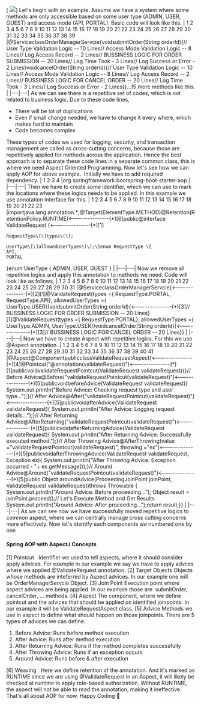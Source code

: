 [
![](/images/Screenshot%202025-03-10%20110544.png)]
Let's begin with an example.
Assume we have a system where some methods are only accessible based on some user type \(ADMIN, USER, GUEST\) and access mode \(API, PORTAL\).
Basic code will look like this.
|  1
 2
 3
 4
 5
 6
 7
 8
 9
10
11
12
13
14
15
16
17
18
19
20
21
22
23
24
25
26
27
28
29
30
31
32
33
34
35
36
37
38
39 |@ServiceclassOrderManagerServcie\{voidsubmitOrder\(String orderId\)\{// User Type Validation Logic \-\- 10 Lines// Access Mode Validation Logic \-\- 8 Lines// Log Access Record \-\- 2 Lines// BUSSINESS LOGIC FOR ORDER SUBMISSION \-\- 20 Lines// Log Time Took \- 3 Lines// Log Success or Error \- 2 Lines\}voidcancelOrder\(String orderId\)\{// User Type Validation Logic \-\- 10 Lines// Access Mode Validation Logic \-\- 8 Lines// Log Access Record \-\- 2 Lines// BUSSINESS LOGIC FOR CANCEL ORDER \-\- 20 Lines// Log Time Took \- 3 Lines// Log Success or Error \- 2 Lines\}\}...15 more methods like this. |
|---|---|
As we can see there is a repetitive set of codes, which is not related to business logic. Due to these code lines,
* There will be lot of duplications
* Even if small change needed, we have to change it every where, which makes hard to maintain
* Code becomes complex

These types of codes we used for logging, security, and transaction management are called as cross\-cutting concerns, because those are repetitively applied for methods across the application. Hence the best approach is to separate these code lines in a separate common class, this is where we need Aspect Oriented Programming. Now let's see how we can apply AOP for above example. 
Initially we have to add required dependency.
| 1
2
3
4 |<dependency><groupId>org.springframework.boot</groupId><artifactId>spring\-boot\-starter\-aop</artifactId></dependency> |
|---|---|
Then we have to create some identifier, which we can use to mark the locations where these logics needs to be applied. In this example we use annotation interface for this.
|  1
 2
 3
 4
 5
 6
 7
 8
 9
10
11
12
13
14
15
16
17
18
19
20
21
22
23 |importjava.lang.annotation.\*;@Target\(ElementType.METHOD\)@Retention\(RetentionPolicy.RUNTIME\)<\-\-\-\-\-\-\-\-\-\-\-\-\-\-\(\*\)\[6\]public@interface ValidateRequest \{<\-\-\-\-\-\-\-\-\-\-\-\-\-\-\(\*\)\[1\]

    RequestType\[\]types\(\);

    UserType\[\]allowedUserTypes\(\);\}enum RequestType \{
    API,
    PORTAL
\}enum UserType \{
    ADMIN,
    USER,
    GUEST
\} |
|---|---|
Now we remove all repetitive logics and apply this annotation to methods we need. Code will look like as follows,
|  1
 2
 3
 4
 5
 6
 7
 8
 9
10
11
12
13
14
15
16
17
18
19
20
21
22
23
24
25
26
27
28
29
30
31 |@ServiceclassOrderManagerServcie\{<\-\-\-\-\-\-\-\-\-\-\-\-\-\-\(\*\)\[2\]\[1\]@ValidateRequest\(types =\{
        RequestType.PORTAL,
        RequestType.API\}, allowedUserTypes =\{
        UserType.USER\}\)voidsubmitOrder\(String orderId\)\{<\-\-\-\-\-\-\-\-\-\-\-\-\-\-\(\*\)\[3\]// BUSSINESS LOGIC FOR ORDER SUBMISSION \-\- 20 Lines\}\[1\]@ValidateRequest\(types =\{
        RequestType.PORTAL\}, allowedUserTypes =\{
        UserType.ADMIN,
        UserType.USER\}\)voidcancelOrder\(String orderId\)\{<\-\-\-\-\-\-\-\-\-\-\-\-\-\-\(\*\)\[3\]// BUSSINESS LOGIC FOR CANCEL ORDER \-\- 20 Lines\}\} |
|---|---|
Now we have to create Aspect with repetitive logics. For this we use @Aspect annotation.
|  1
 2
 3
 4
 5
 6
 7
 8
 9
10
11
12
13
14
15
16
17
18
19
20
21
22
23
24
25
26
27
28
29
30
31
32
33
34
35
36
37
38
39
40
41 |@Aspect@ComponentpublicclassValidateRequestAspect\{<\-\-\-\-\-\-\-\-\-\-\-\-\-\-\(\*\)\[4\]@Pointcut\("@annotation\(validateRequest\)"\)<\-\-\-\-\-\-\-\-\-\-\-\-\-\-\(\*\)\[1\]publicvoidvalidateRequestPointcut\(ValidateRequest validateRequest\)\{\}// Before Advice@Before\("validateRequestPointcut\(validateRequest\)"\)<\-\-\-\-\-\-\-\-\-\-\-\-\-\-\(\*\)\[5\]publicvoidbeforeAdvice\(ValidateRequest validateRequest\)\{
        System.out.println\("Before Advice: Checking request type and user type..."\);\}// After Advice@After\("validateRequestPointcut\(validateRequest\)"\)<\-\-\-\-\-\-\-\-\-\-\-\-\-\-\(\*\)\[5\]publicvoidafterAdvice\(ValidateRequest validateRequest\)\{
        System.out.println\("After Advice: Logging request details..."\);\}// After Returning Advice@AfterReturning\("validateRequestPointcut\(validateRequest\)"\)<\-\-\-\-\-\-\-\-\-\-\-\-\-\-\(\*\)\[5\]publicvoidafterReturningAdvice\(ValidateRequest validateRequest\)\{
        System.out.println\("After Returning Advice: Successfully executed method."\);\}// After Throwing Advice@AfterThrowing\(value ="validateRequestPointcut\(validateRequest\)", throwing ="ex"\)<\-\-\-\-\-\-\-\-\-\-\-\-\-\-\(\*\)\[5\]publicvoidafterThrowingAdvice\(ValidateRequest validateRequest, Exception ex\)\{
        System.out.println\("After Throwing Advice: Exception occurred \- "\+ ex.getMessage\(\)\);\}// Around Advice@Around\("validateRequestPointcut\(validateRequest\)"\)<\-\-\-\-\-\-\-\-\-\-\-\-\-\-\(\*\)\[5\]public Object aroundAdvice\(ProceedingJoinPoint joinPoint, ValidateRequest validateRequest\)throws Throwable \{
        System.out.println\("Around Advice: Before proceeding..."\);
        Object result = joinPoint.proceed\(\);// Let's Execute Method and Get Results
        System.out.println\("Around Advice: After proceeding..."\);return result;\}\} |
|---|---|
As we can see now we have successfully moved repetitive logics to common aspect, where we can centrally manage cross cutting concerns more effectively.
Now let's identify each components we numbered one by one 
#### Spring AOP with AspectJ Concepts
\[1\] Pointcut
 
Identifier we used to tell aspects, where it should consider apply advices. For example in our example we say we have to apply advces where we applied @ValidateRequest annotation.
\[2\] Target Objects
Objects whose methods are inteferred by Aspect advices. In our example one will be OrderManagerServcie Object.
\[3\] Join Point
Execution point where aspect advices are being applied. In our example those are  submitOrder, cancelOrder, ... methods.
\[4\] Aspect
The component, where we define pointcut and the advices that should be applied on identified joinpoints. In our example it will be ValidateRequestAspect class.
\[5\] Advice
Methods we use in aspect to define what should happen on those joinpoints. There are 5 types of advices we can define.
1. Before Advice: Runs before method execution
2. After Advice: Runs after method execution
3. After Returning Advice: Runs if the method completes successfully
4. After Throwing Advice: Runs if an exception occurs
5. Around Advice: Runs before & after execution

\[6\] Weaving
 
Here we define retention of the annotation. And it's marked as RUNTIME since we are using @ValidateRequest in an Aspect, it will likely be checked at runtime to apply role\-based authorization. Without RUNTIME, the aspect will not be able to read the annotation, making it ineffective.
That's all about AOP for now.
Happy Coding 🙌
